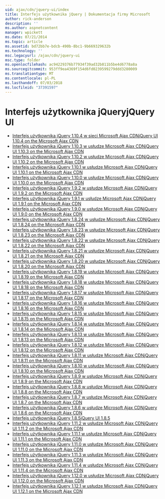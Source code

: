 ```yaml
---
uid: ajax/cdn/jquery-ui/index
title: Interfejs użytkownika jQuery | Dokumentacja firmy Microsoft
author: rick-anderson
description: ''
ms.author: aspnetcontent
manager: wpickett
ms.date: 07/21/2014
ms.topic: article
ms.assetid: bd72bb7e-bdcb-490b-8bc1-9b669329632b
ms.technology: ''
msc.legacyurl: /ajax/cdn/jquery-ui
msc.type: folder
ms.openlocfilehash: ac94229376b77934f39ad32b811b5be4d6778a8a
ms.sourcegitcommit: 953ff9ea4369f154d6fd0239599279ddd3280009
ms.translationtype: MT
ms.contentlocale: pl-PL
ms.lasthandoff: 07/03/2018
ms.locfileid: "37391597"
---
```

<a name="jquery-ui"></a><span data-ttu-id="5fcb4-102">Interfejs użytkownika jQuery</span><span class="sxs-lookup"><span data-stu-id="5fcb4-102">jQuery UI</span></span>
====================
- [<span data-ttu-id="5fcb4-103">Interfejs użytkownika jQuery 1.10.4 w sieci Microsoft Ajax CDN</span><span class="sxs-lookup"><span data-stu-id="5fcb4-103">jQuery UI 1.10.4 on the Microsoft Ajax CDN</span></span>](cdnjqueryui1104.md)
- [<span data-ttu-id="5fcb4-104">Interfejs użytkownika jQuery 1.10.3 w usłudze Microsoft Ajax CDN</span><span class="sxs-lookup"><span data-stu-id="5fcb4-104">jQuery UI 1.10.3 on the Microsoft Ajax CDN</span></span>](cdnjqueryui1103.md)
- [<span data-ttu-id="5fcb4-105">Interfejs użytkownika jQuery 1.10.2 w usłudze Microsoft Ajax CDN</span><span class="sxs-lookup"><span data-stu-id="5fcb4-105">jQuery UI 1.10.2 on the Microsoft Ajax CDN</span></span>](cdnjqueryui1102.md)
- [<span data-ttu-id="5fcb4-106">Interfejs użytkownika jQuery 1.10.1 w usłudze Microsoft Ajax CDN</span><span class="sxs-lookup"><span data-stu-id="5fcb4-106">jQuery UI 1.10.1 on the Microsoft Ajax CDN</span></span>](cdnjqueryui1101.md)
- [<span data-ttu-id="5fcb4-107">Interfejs użytkownika jQuery 1.10.0 w usłudze Microsoft Ajax CDN</span><span class="sxs-lookup"><span data-stu-id="5fcb4-107">jQuery UI 1.10.0 on the Microsoft Ajax CDN</span></span>](cdnjqueryui1100.md)
- [<span data-ttu-id="5fcb4-108">Interfejs użytkownika jQuery 1.9.2 w usłudze Microsoft Ajax CDN</span><span class="sxs-lookup"><span data-stu-id="5fcb4-108">jQuery UI 1.9.2 on the Microsoft Ajax CDN</span></span>](cdnjqueryui192.md)
- [<span data-ttu-id="5fcb4-109">Interfejs użytkownika jQuery 1.9.1 w usłudze Microsoft Ajax CDN</span><span class="sxs-lookup"><span data-stu-id="5fcb4-109">jQuery UI 1.9.1 on the Microsoft Ajax CDN</span></span>](cdnjqueryui191.md)
- [<span data-ttu-id="5fcb4-110">Interfejs użytkownika jQuery 1.9.0 w usłudze Microsoft Ajax CDN</span><span class="sxs-lookup"><span data-stu-id="5fcb4-110">jQuery UI 1.9.0 on the Microsoft Ajax CDN</span></span>](cdnjqueryui190.md)
- [<span data-ttu-id="5fcb4-111">Interfejs użytkownika jQuery 1.8.24 w usłudze Microsoft Ajax CDN</span><span class="sxs-lookup"><span data-stu-id="5fcb4-111">jQuery UI 1.8.24 on the Microsoft Ajax CDN</span></span>](cdnjqueryui1824.md)
- [<span data-ttu-id="5fcb4-112">Interfejs użytkownika jQuery 1.8.23 w usłudze Microsoft Ajax CDN</span><span class="sxs-lookup"><span data-stu-id="5fcb4-112">jQuery UI 1.8.23 on the Microsoft Ajax CDN</span></span>](cdnjqueryui1823.md)
- [<span data-ttu-id="5fcb4-113">Interfejs użytkownika jQuery 1.8.22 w usłudze Microsoft Ajax CDN</span><span class="sxs-lookup"><span data-stu-id="5fcb4-113">jQuery UI 1.8.22 on the Microsoft Ajax CDN</span></span>](cdnjqueryui1822.md)
- [<span data-ttu-id="5fcb4-114">Interfejs użytkownika jQuery 1.8.21 w usłudze Microsoft Ajax CDN</span><span class="sxs-lookup"><span data-stu-id="5fcb4-114">jQuery UI 1.8.21 on the Microsoft Ajax CDN</span></span>](cdnjqueryui1821.md)
- [<span data-ttu-id="5fcb4-115">Interfejs użytkownika jQuery 1.8.20 w usłudze Microsoft Ajax CDN</span><span class="sxs-lookup"><span data-stu-id="5fcb4-115">jQuery UI 1.8.20 on the Microsoft Ajax CDN</span></span>](cdnjqueryui1820.md)
- [<span data-ttu-id="5fcb4-116">Interfejs użytkownika jQuery 1.8.19 w usłudze Microsoft Ajax CDN</span><span class="sxs-lookup"><span data-stu-id="5fcb4-116">jQuery UI 1.8.19 on the Microsoft Ajax CDN</span></span>](cdnjqueryui1819.md)
- [<span data-ttu-id="5fcb4-117">Interfejs użytkownika jQuery 1.8.18 w usłudze Microsoft Ajax CDN</span><span class="sxs-lookup"><span data-stu-id="5fcb4-117">jQuery UI 1.8.18 on the Microsoft Ajax CDN</span></span>](cdnjqueryui1818.md)
- [<span data-ttu-id="5fcb4-118">Interfejs użytkownika jQuery 1.8.17 w usłudze Microsoft Ajax CDN</span><span class="sxs-lookup"><span data-stu-id="5fcb4-118">jQuery UI 1.8.17 on the Microsoft Ajax CDN</span></span>](cdnjqueryui1817.md)
- [<span data-ttu-id="5fcb4-119">Interfejs użytkownika jQuery 1.8.16 w usłudze Microsoft Ajax CDN</span><span class="sxs-lookup"><span data-stu-id="5fcb4-119">jQuery UI 1.8.16 on the Microsoft Ajax CDN</span></span>](cdnjqueryui1816.md)
- [<span data-ttu-id="5fcb4-120">Interfejs użytkownika jQuery 1.8.15 w usłudze Microsoft Ajax CDN</span><span class="sxs-lookup"><span data-stu-id="5fcb4-120">jQuery UI 1.8.15 on the Microsoft Ajax CDN</span></span>](cdnjqueryui1815.md)
- [<span data-ttu-id="5fcb4-121">Interfejs użytkownika jQuery 1.8.14 w usłudze Microsoft Ajax CDN</span><span class="sxs-lookup"><span data-stu-id="5fcb4-121">jQuery UI 1.8.14 on the Microsoft Ajax CDN</span></span>](cdnjqueryui1814.md)
- [<span data-ttu-id="5fcb4-122">Interfejs użytkownika jQuery 1.8.13 w usłudze Microsoft Ajax CDN</span><span class="sxs-lookup"><span data-stu-id="5fcb4-122">jQuery UI 1.8.13 on the Microsoft Ajax CDN</span></span>](cdnjqueryui1813.md)
- [<span data-ttu-id="5fcb4-123">Interfejs użytkownika jQuery 1.8.12 w usłudze Microsoft Ajax CDN</span><span class="sxs-lookup"><span data-stu-id="5fcb4-123">jQuery UI 1.8.12 on the Microsoft Ajax CDN</span></span>](cdnjqueryui1812.md)
- [<span data-ttu-id="5fcb4-124">Interfejs użytkownika jQuery 1.8.11 w usłudze Microsoft Ajax CDN</span><span class="sxs-lookup"><span data-stu-id="5fcb4-124">jQuery UI 1.8.11 on the Microsoft Ajax CDN</span></span>](cdnjqueryui1811.md)
- [<span data-ttu-id="5fcb4-125">Interfejs użytkownika jQuery 1.8.10 w usłudze Microsoft Ajax CDN</span><span class="sxs-lookup"><span data-stu-id="5fcb4-125">jQuery UI 1.8.10 on the Microsoft Ajax CDN</span></span>](cdnjqueryui1910.md)
- [<span data-ttu-id="5fcb4-126">Interfejs użytkownika jQuery 1.8.9 w usłudze Microsoft Ajax CDN</span><span class="sxs-lookup"><span data-stu-id="5fcb4-126">jQuery UI 1.8.9 on the Microsoft Ajax CDN</span></span>](cdnjqueryui189.md)
- [<span data-ttu-id="5fcb4-127">Interfejs użytkownika jQuery 1.8.8 w usłudze Microsoft Ajax CDN</span><span class="sxs-lookup"><span data-stu-id="5fcb4-127">jQuery UI 1.8.8 on the Microsoft Ajax CDN</span></span>](cdnjqueryui188.md)
- [<span data-ttu-id="5fcb4-128">Interfejs użytkownika jQuery 1.8.7 w usłudze Microsoft Ajax CDN</span><span class="sxs-lookup"><span data-stu-id="5fcb4-128">jQuery UI 1.8.7 on the Microsoft Ajax CDN</span></span>](cdnjqueryui187.md)
- [<span data-ttu-id="5fcb4-129">Interfejs użytkownika jQuery 1.8.6 w usłudze Microsoft Ajax CDN</span><span class="sxs-lookup"><span data-stu-id="5fcb4-129">jQuery UI 1.8.6 on the Microsoft Ajax CDN</span></span>](cdnjqueryui186.md)
- [<span data-ttu-id="5fcb4-130">Interfejs użytkownika jQuery 1.8.5</span><span class="sxs-lookup"><span data-stu-id="5fcb4-130">jQuery UI 1.8.5</span></span>](cdnjqueryui185.md)
- [<span data-ttu-id="5fcb4-131">Interfejs użytkownika jQuery 1.11.2 w usłudze Microsoft Ajax CDN</span><span class="sxs-lookup"><span data-stu-id="5fcb4-131">jQuery UI 1.11.2 on the Microsoft Ajax CDN</span></span>](cdnjqueryui1112.md)
- [<span data-ttu-id="5fcb4-132">Interfejs użytkownika jQuery 1.11.1 w usłudze Microsoft Ajax CDN</span><span class="sxs-lookup"><span data-stu-id="5fcb4-132">jQuery UI 1.11.1 on the Microsoft Ajax CDN</span></span>](cdnjqueryui1111.md)
- [<span data-ttu-id="5fcb4-133">Interfejs użytkownika jQuery 1.11.0 w usłudze Microsoft Ajax CDN</span><span class="sxs-lookup"><span data-stu-id="5fcb4-133">jQuery UI 1.11.0 on the Microsoft Ajax CDN</span></span>](cdnjqueryui1110.md)
- [<span data-ttu-id="5fcb4-134">Interfejs użytkownika jQuery 1.11.3 w usłudze Microsoft Ajax CDN</span><span class="sxs-lookup"><span data-stu-id="5fcb4-134">jQuery UI 1.11.3 on the Microsoft Ajax CDN</span></span>](cdnjqueryui1113.md)
- [<span data-ttu-id="5fcb4-135">Interfejs użytkownika jQuery 1.11.4 w usłudze Microsoft Ajax CDN</span><span class="sxs-lookup"><span data-stu-id="5fcb4-135">jQuery UI 1.11.4 on the Microsoft Ajax CDN</span></span>](cdnjqueryui1114.md)
- [<span data-ttu-id="5fcb4-136">Interfejs użytkownika jQuery 1.12.0 w usłudze Microsoft Ajax CDN</span><span class="sxs-lookup"><span data-stu-id="5fcb4-136">jQuery UI 1.12.0 on the Microsoft Ajax CDN</span></span>](cdnjqueryui1120.md)
- [<span data-ttu-id="5fcb4-137">Interfejs użytkownika jQuery 1.12.1 w usłudze Microsoft Ajax CDN</span><span class="sxs-lookup"><span data-stu-id="5fcb4-137">jQuery UI 1.12.1 on the Microsoft Ajax CDN</span></span>](cdnjqueryui1121.md)
